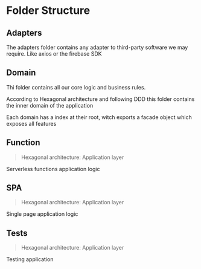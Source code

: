 # Folder Structure

## Adapters

The adapters folder contains any adapter to third-party software we may require. Like axios or the firebase SDK

## Domain

Thi folder contains all our core logic and business rules.

According to Hexagonal architecture and following DDD this folder contains the inner domain of the application

Each domain has a index at their root, witch exports a facade object which exposes all features

## Function

> Hexagonal architecture: Application layer

Serverless functions application logic

## SPA

> Hexagonal architecture: Application layer

Single page application logic

## Tests

> Hexagonal architecture: Application layer

Testing application
